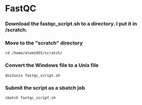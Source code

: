 # FastQC

### Download the fastqc_script.sh to a directory. I put it in /scratch. 

### Move to the "scratch" directory
```cd /home/alemi055/scratch/```

### Convert the Windows file to a Unix file
```dos2unix fastqc_script.sh```

### Submit the script as a sbatch job
```sbatch fastqc_script.sh```
